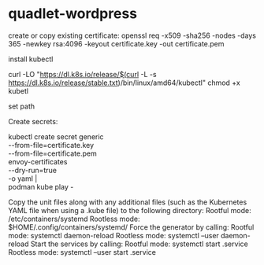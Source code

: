 # quadlet-wordpress

create or copy existing certificate:
openssl req -x509 -sha256 -nodes -days 365     -newkey rsa:4096 -keyout certificate.key -out certificate.pem

install kubectl

curl -LO "https://dl.k8s.io/release/$(curl -L -s https://dl.k8s.io/release/stable.txt)/bin/linux/amd64/kubectl"
chmod +x kubetl

set path

Create secrets:

kubectl create secret generic \
    --from-file=certificate.key \
    --from-file=certificate.pem \
    envoy-certificates \
    --dry-run=true \
    -o yaml | \
    podman kube play -



Copy the unit files along with any additional files (such as the Kubernetes YAML file when using a .kube file) to the following directory:
Rootful mode: /etc/containers/systemd
Rootless mode: $HOME/.config/containers/systemd/
Force the generator by calling:
Rootful mode: systemctl daemon-reload
Rootless mode: systemctl –user daemon-reload
Start the services by calling:
Rootful mode: systemctl start <Unit File Name>.service
Rootless mode: systemctl –user start <Unit File Name>.service

